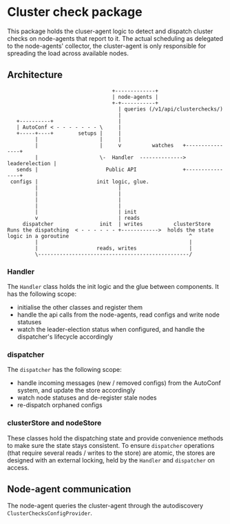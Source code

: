 # Cluster check package

This package holds the cluser-agent logic to detect and dispatch cluster checks
on node-agents that report to it. The actual scheduling as delegated to the
node-agents' collector, the cluster-agent is only responsible for spreading
the load across available nodes.



## Architecture

```
                                  +-------------+
                                  | node-agents |
                                  +-+-----------+
                                    | queries (/v1/api/clusterchecks/)
                                    |
   +----------+                     |
   | AutoConf < - - - - - - - \     |
   +-----+----+        setups |     |
         |                    |     |
         |                    |     v          watches   +----------------+
         |                    \-  Handler  --------------> leaderelection |
   sends |                      Public API               +----------------+
 configs |                   init logic, glue.
         |                          |
         |                          |
         |                          |
         |                          |
         |                          | init
         v                          | reads
     dispatcher               init  | writes          clusterStore
Runs the dispatching  < - - - - - - +------------>  holds the state
logic in a goroutine                                       ^
         |                                                 |
         |                   reads, writes                 |
         \-------------------------------------------------/

```

### Handler

The `Handler` class holds the init logic and the glue between components. It has the following
scope:

  - initialise the other classes and register them
  - handle the api calls from the node-agents, read configs and write node statuses
  - watch the leader-election status when configured, and handle the dispatcher's lifecycle accordingly

### dispatcher

The `dispatcher` has the following scope:

  - handle incoming messages (new / removed configs) from the AutoConf system, and
update the store accordingly
  - watch node statuses and de-register stale nodes
  - re-dispatch orphaned configs

### clusterStore and nodeStore

These classes hold the dispatching state and provide convenience methods to make sure the
state stays consistent.
To ensure `dispatcher` operations (that require several reads / writes to the store) are
atomic, the stores are designed with an external locking, held by the `Handler` and
`dispatcher` on access.

## Node-agent communication

The node-agent queries the cluster-agent through the autodiscovery `ClusterChecksConfigProvider`.


